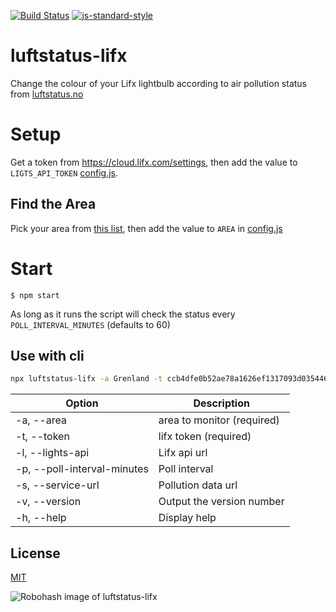 [![Build Status](https://travis-ci.com/Alheimsins/luftstatus-lifx.svg?branch=master)](https://travis-ci.com/Alheimsins/luftstatus-lifx)
[![js-standard-style](https://img.shields.io/badge/code%20style-standard-brightgreen.svg?style=flat)](https://github.com/feross/standard)

# luftstatus-lifx

Change the colour of your Lifx lightbulb according to air pollution status from [luftstatus.no](https://luftstatus.no/)

# Setup

Get a token from https://cloud.lifx.com/settings, then add the value to `LIGTS_API_TOKEN` [config.js](config.js).

## Find the Area

Pick your area from [this list](https://s3.eu-central-1.amazonaws.com/luftstatus/areas.json), then add the value to `AREA` in [config.js](config.js)

# Start

```
$ npm start
```

As long as it runs the script will check the status every `POLL_INTERVAL_MINUTES` (defaults to 60)

## Use with cli

```bash
npx luftstatus-lifx -a Grenland -t ccb4dfe0b52ae78a1626ef1317093d0354468898ee709a81a891e082149018bb -p 1
```

| Option              | Description               |
| ------------------- | ------------------------- |
| -a, --area          | area to monitor (required)|
| -t, --token         | lifx token (required)     |
| -l, --lights-api    | Lifx api url              |
| -p, --poll-interval-minutes | Poll interval     |
| -s, --service-url   | Pollution data url        |
| -v, --version       | Output the version number |
| -h, --help          | Display help              |


## License

[MIT](LICENSE)

![Robohash image of luftstatus-lifx](https://robots.kebabstudios.party/luftstatus-lifx.png "Robohash image of luftstatus-lifx")

